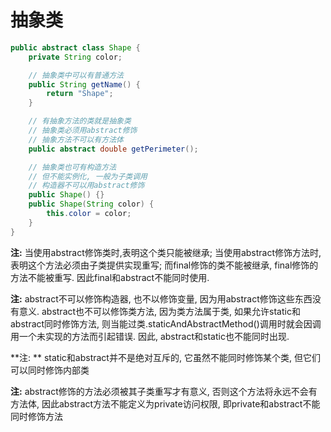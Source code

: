 # 抽象类

```java
public abstract class Shape {
    private String color;

    // 抽象类中可以有普通方法
    public String getName() {
        return "Shape";
    }

    // 有抽象方法的类就是抽象类
    // 抽象类必须用abstract修饰
    // 抽象方法不可以有方法体
    public abstract double getPerimeter();

    // 抽象类也可有构造方法
    // 但不能实例化, 一般为子类调用
    // 构造器不可以用abstract修饰
    public Shape() {}
    public Shape(String color) {
        this.color = color;
    }
}
```

**注:** 当使用abstract修饰类时,表明这个类只能被继承; 当使用abstract修饰方法时,表明这个方法必须由子类提供实现重写; 而final修饰的类不能被继承, final修饰的方法不能被重写. 因此final和abstract不能同时使用.

**注:** abstract不可以修饰构造器, 也不以修饰变量, 因为用abstract修饰这些东西没有意义.
abstract也不可以修饰类方法, 因为类方法属于类, 如果允许static和abstract同时修饰方法, 则当能过类.staticAndAbstractMethod()调用时就会因调用一个未实现的方法而引起错误. 因此, abstract和static也不能同时出现.

**注: ** static和abstract并不是绝对互斥的, 它虽然不能同时修饰某个类, 但它们可以同时修饰内部类

**注:** abstract修饰的方法必须被其子类重写才有意义, 否则这个方法将永远不会有方法体, 因此abstract方法不能定义为private访问权限, 即private和abstract不能同时修饰方法






